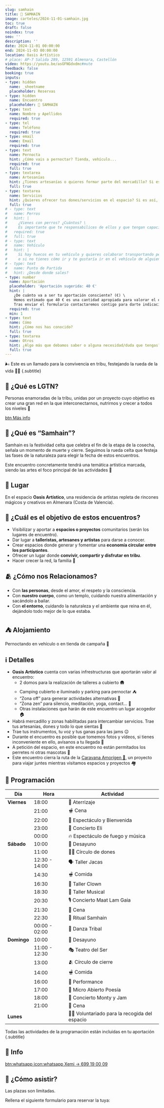 ```yaml
---
slug: samhain
title: 🎃 SAMHAIN
image: carteles/2024-11-01-samhain.jpg
toc: true
draft: false
noindex: true
seo: ''
description: ''
date: 2024-11-01 00:00:00
end: 2024-11-03 00:00:00
location: Oasis Artístico
# place: AP-7 Salida 289, 12591 Almenara, Castellón
video: https://youtu.be/asGFNGdxdmc#mute
feedback: false
booking: true
inputs:
- type: hidden
  name: _sheetname
  placeholder: Reservas
- type: hidden
  name: Encuentro
  placeholder: 🎃 SAMHAIN
- type: text
  name: Nombre y Apellidos
  required: true
- type: tel
  name: Teléfono
  required: true
- type: email
  name: Email
  required: true
- type: text
  name: Pernocta
  hint: ¿Cómo vais a pernoctar? Tienda, vehículo...
  required: true
  full: true
- type: textarea
  name: Artesanías
  hint: ¿Tienes artesanías o quieres formar parte del mercadillo? Si es así, cuéntanos cuales son
  full: true
- type: textarea
  name: Servicios
  hint: ¿Quieres ofrecer tus dones/servicios en el espacio? Si es así, cuéntanos cuales son
  full: true
# - type: text
#   name: Perros
#   hint: |
#     ¿Vienes con perros? ¿Cuántos? \
#     Es importante que te responsabilices de ellos y que tengan capacidad de convivencia con otras personas y perros.
#   required: true
#   full: true
# - type: text
#   name: Vehículo
#   hint: |
#     Si hay huecos en tu vehículo y quieres colaborar transportando personas, indícanos de cuantas plazas dispones \
#     o si no tienes cómo ir y te gustaría ir en el vehículo de alguien, indícalo
# - type: text
#   name: Punto de Partida
#   hint: ¿Desde donde sales?
- type: number
  name: Aportación
  placeholder: 'Aportación sugerida: 40 €'
  hint: |
    ¿De cuánto va a ser tu aportación consciente? (€) \
    Hemos estimado que 40 € es una cantidad apropiada para valorar el espacio, las actividades, el trabajo del equipo y para permitir que LGTN continúe expandiendo esta hermosa red y sus encuentros. Tu contribución, sea cual sea, será valorada y apreciada. \
    Tras enviar el formulario contactaremos contigo para darte indicaciones.
  required: true
  min: 1
- type: text
  name: Cómo
  hint: ¿Cómo nos has conocido?
  full: true
- type: textarea
  name: Otros
  hint: ¿Algo más que debamos saber o alguna necesidad/duda que tengas?
  full: true
---
```


🌬️ Este es un llamado para la convivencia en tribu, festejando la rueda de la vida 🍃🍂
{.subtitle}


## 👣 ¿Qué es LGTN?

Personas enamoradas de la tribu, unidas por un proyecto cuyo objetivo es crear una gran red en la que interconectarnos, nutrirnos y crecer a todos los niveles 🚀

[btn Más info](/#proyecto)


## 🎃 ¿Qué es “Samhain”?

Samhain es la festividad celta que celebra el fin de la etapa de la cosecha, señala un momento de muerte y cierre. Seguimos la rueda celta que festeja las fases de la naturaleza para elegir la fecha de estos encuentros.

Este encuentro concretamente tendrá una temática artística marcada, siendo las artes el foco principal de las actividades 🎨


## 📍 Lugar

En el espacio **Oasis Artístico**, una residencia de artistas repleta de rincones mágicos y creativos en Almenara (Costa de Valencia).


## 🎯 ¿Cuál es el objetivo de estos encuentros?

- ⁠Visibilizar y aportar a **espacios o proyectos** comunitarios (serán los lugares de encuentro).
- ⁠Dar lugar a **talleristas, artesanes y artistas** para darse a conocer.
- ⁠Crear espacios donde generar y fomentar una **economía circular entre los participantes**.
- ⁠Ofrecer un lugar donde **convivir, compartir y disfrutar en tribu**.
- ⁠Hacer crecer la red, la familia 🤍


## 🫂 ¿Cómo nos Relacionamos?

- Con **las personas**, desde el amor, el respeto y la consciencia.
- Con **nuestro cuerpo**, como un templo, cuidando nuestra alimentación y sacándolo a bailar.
- Con **el entorno**, cuidando la naturaleza y el ambiente que reina en él, dejándolo todo mejor de lo que estaba.


## ⛺ Alojamiento

Pernoctando en vehículo o en tienda de campaña 🩷


<!--
## 🫕 Comida

Contaremos con servicio de comida y bebida saludables preparadas con amor a precios asequibles.

También puedes traer la tuya para ti o para compartir.
-->


## ℹ️ Detalles

- **Oasis Artístico** cuenta con varias infrestructuras que aportarán valor al encuentro:
  - 2 domos para la realización de talleres a cubierto 🛖
  - Camping cubierto e iluminado y parking para pernoctar ⛺️
  - “Zona off” para generar actividades alternativas 🤯 
  - “Zona zen” para silencio, meditación, yoga, contact… 🤫
  - Otras instalaciones que harán de este encuentro un lugar acogedor 🏠
- Habrá mercadillo y zonas habilitadas para intercambiar servicios. Trae tus artesanías, dones y todo lo que sientas 👐
- Trae tus instrumentos, tu voz y tus ganas para las jams 😉
- Durante el encuentro es posible que tomemos fotos y vídeos, si tienes inconveniente en ello, avísanos a tu llegada 📸
- A petición del espacio, en este encuentro no están permitados los perretes ni otras mascotas 🐾
- Este encuentro cierra la ruta de la [Caravana Amorígen 🚐](/#caravana-amorigen), un proyecto para viajar juntes mientras visitamos espacios y proyectos 🏘️


## 📅 Programación

| Día         | Hora          | Actividad                                    |
| ----------- | ------------- | -------------------------------------------- |
| **Viernes** | 18:00         | 🚀 Aterrizaje                                |
|             | 21:00         | 🫕 Cena                                      |
|             | 22:00         | 🫶 Espectáculo y Bienvenida                  |
|             | 23:00         | 🎸 Concierto Eli                             |
|             | 00:00         | 🔥 Espectáculo de fuego y música             |
| **Sábado**  | 10:00         | 🥞 Desayuno                                  |
|             | 11:00         | 🧚🏽 Círculo de dones                          |
|             | 12:30 - 14:00 | 🗣️ Taller Jacas                              |
|             | 14:30         | 🫕 Comida                                    |
|             | 16:30         | 🤡 Taller Clown                              |
|             | 18:30         | 🪇 Taller Musical                            |
|             | 20:30         | 🎙️ Concierto Maat Lam Gaia                   |
|             | 21:30         | 🥙 Cena                                      |
|             | 22:30         | 🎃 Ritual Samhain                            |
|             | 00:00 - 02:00 | 🕺 Danza Tribal                              |
| **Domingo** | 10:00         | 🥞 Desayuno                                  |
|             | 11:00 - 12:30 | 🎭 Teatro del Ser                            |
|             | 13:00         | 🫂 Círculo de cierre                         |
|             | 14:00         | 🫕 Comida                                    |
|             | 16:00         | 🌠 Performance                               |
|             | 17:00         | 🌸 Micro Abierto Poesía                      |
|             | 18:00         | 🎷 Concierto Monty y Jam                     |
|             | 21:00         | 🥙 Cena                                      |
| **Lunes**   |               | 👨‍🌾 Voluntariado para la recogida del espacio |

Todas las actividades de la programación están incluidas en tu aportación
{.subtitle}


## 📲 Info

[btn:whatsapp icon:whatsapp Xemi → 699 19 00 09](https://wa.me/34699190009 "nofollow")


## 📝 ¿Cómo asistir?

Las plazas son limitadas.

Rellena el siguiente formulario para reservar la tuya:
